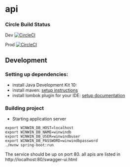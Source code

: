 # api

### Circle Build Status

Dev  [![CircleCI](https://circleci.com/gh/winwinwiki/api/tree/dev.svg?style=svg)](https://circleci.com/gh/winwinwiki/api/tree/dev)

Prod  [![CircleCI](https://circleci.com/gh/winwinwiki/api/tree/master.svg?style=svg)](https://circleci.com/gh/winwinwiki/api/tree/master)

## Development

### Setting up dependencies:

* install Java Development Kit 10: 
* install maven: [setup instructions](https://maven.apache.org/install.html)
* install lombok plugin for your IDE: [setup documentation](https://projectlombok.org/setup/overview)

### Building project

* Starting application server

```
export WINWIN_DB_HOST=localhost
export WINWIN_DB_NAME=winwindb
export WINWIN_DB_USER=winwindbuser
export WINWIN_DB_PASSWORD=winwindbpassword
./mvnw spring-boot:run
```

The service should be up on port 80. all apis are listed in http://localhost:80/swagger-ui.html
